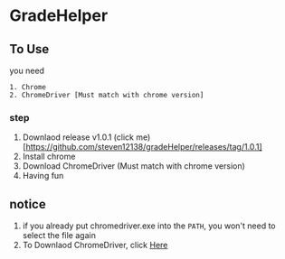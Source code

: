 # GradeHelper

## To Use

you need 
```
1. Chrome
2. ChromeDriver [Must match with chrome version]
```
### step

1. Downlaod release v1.0.1 (click me)[https://github.com/steven12138/gradeHelper/releases/tag/1.0.1]
2. Install chrome
3. Download ChromeDriver (Must match with chrome version)
4. Having fun



## notice

1. if you already put chromedriver.exe into the ```PATH```, you won't need to select the file again
2. To Downlaod ChromeDriver, click [Here](http://npm.taobao.org/mirrors/chromedriver)